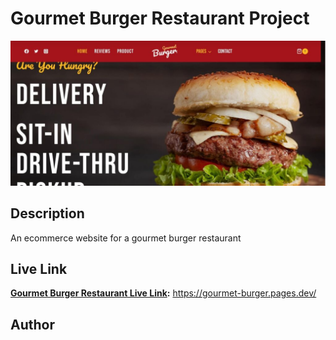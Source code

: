 # Gourmet Burger Restaurant Project 

![Cover](/wp-content/uploads/2023/12/og-gourmetburger-1024x471.jpg)

## Description

An ecommerce website for a gourmet burger restaurant 

## Live Link

**[Gourmet Burger Restaurant Live Link](https://gourmet-burger.pages.dev/):** https://gourmet-burger.pages.dev/

## Author


